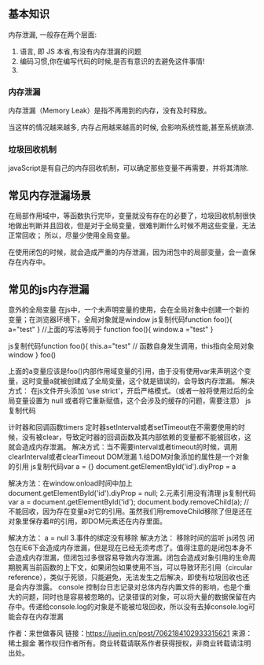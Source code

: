 
## 基本知识

内存泄漏, 一般存在两个层面:
1. 语言, 即 JS 本省,有没有内存泄漏的问题
2. 编码习惯,你在编写代码的时候,是否有意识的去避免这件事情!
3. 
### 内存泄漏

内存泄漏（Memory Leak）是指不再用到的内存，没有及时释放。

当这样的情况越来越多, 内存占用越来越高的时候, 会影响系统性能,甚至系统崩溃.

### 垃圾回收机制

javaScript是有自己的内存回收机制，可以确定那些变量不再需要，并将其清除.


## 常见内存泄漏场景

在局部作用域中，等函数执行完毕，变量就没有存在的必要了，垃圾回收机制很快地做出判断并且回收，但是对于全局变量，很难判断什么时候不用这些变量，无法正常回收；
所以，尽量少使用全局变量。

在使用闭包的时候，就会造成严重的内存泄漏，因为闭包中的局部变量，会一直保存在内存中。

## 常见的js内存泄漏
意外的全局变量
在js中，一个未声明变量的使用，会在全局对象中创建一个新的变量；在浏览器环境下，全局对象就是window
js复制代码function foo(){
  a="test"
}
//上面的写法等同于
function foo(){
  window.a ="test"
}

js复制代码function foo(){
  this.a="test"
  // 函数自身发生调用，this指向全局对象window
}
foo()

上面的a变量应该是foo()内部作用域变量的引用，由于没有使用var来声明这个变量，这时变量a就被创建成了全局变量，这个就是错误的，会导致内存泄漏。
解决方式： 在js文件开头添加 ‘use strict'，开启严格模式。（或者一般将使用过后的全局变量设置为 null 或者将它重新赋值，这个会涉及的缓存的问题，需要注意）
js复制代码<script>
"use strict"
console.log("这是严格模式。")
</script>
<script>
console.log("这是正常模式。")
</script>

计时器和回调函数timers
定时器setInterval或者setTimeout在不需要使用的时候，没有被clear，导致定时器的回调函数及其内部依赖的变量都不能被回收，这就会造成内存泄漏。
解决方式：当不需要interval或者timeout的时候，调用clearInterval或者clearTimeout
DOM泄漏
1.给DOM对象添加的属性是一个对象的引用
js复制代码var a = {}
document.getElementById('id').diyProp = a

解决方法：在window.onload时间中加上 document.getElementById('id').diyProp = null;
2.元素引用没有清理
js复制代码var a = document.getElementById('id');
document.body.removeChild(a);
// 不能回收，因为存在变量a对它的引用。虽然我们用removeChild移除了但是还在对象里保存着#的引用，即DOM元素还在内存里面。

解决方法： a = null
3.事件的绑定没有移除
解决方法： 移除时间的监听
js闭包
闭包在IE6下会造成内存泄漏，但是现在已经无须考虑了。值得注意的是闭包本身不会造成内存泄漏，但闭包过多很容易导致内存泄漏。闭包会造成对象引用的生命周期脱离当前函数的上下文，如果闭包如果使用不当，可以导致环形引用（circular reference），类似于死锁，只能避免，无法发生之后解决，即使有垃圾回收也还是会内存泄露。
console
控制台日志记录对总体内存内置文件的影响，也是个重大的问题，同时也是容易被忽略的。记录错误的对象，可以将大量的数据保留在内存中。传递给console.log的对象是不能被垃圾回收，所以没有去掉console.log可能会存在内存泄漏

作者：来世做春风
链接：https://juejin.cn/post/7062184102933315621
来源：稀土掘金
著作权归作者所有。商业转载请联系作者获得授权，非商业转载请注明出处。